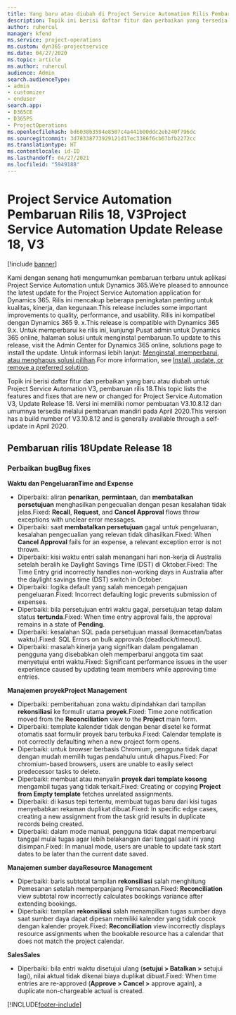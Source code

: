 ```yaml
---
title: Yang baru atau diubah di Project Service Automation Rilis Pembaruan 18, V3
description: Topik ini berisi daftar fitur dan perbaikan yang tersedia di Project Service Automation V3, pembaruan rilis 18, V3.
author: ruhercul
manager: kfend
ms.service: project-operations
ms.custom: dyn365-projectservice
ms.date: 04/27/2020
ms.topic: article
ms.author: ruhercul
audience: Admin
search.audienceType:
- admin
- customizer
- enduser
search.app:
- D365CE
- D365PS
- ProjectOperations
ms.openlocfilehash: bd6038b3594e8507c4a441b00ddc2eb240f796dc
ms.sourcegitcommit: 3d78338773929121d17ec3386f6cb67bfb2272cc
ms.translationtype: HT
ms.contentlocale: id-ID
ms.lasthandoff: 04/27/2021
ms.locfileid: "5949188"
---
```

# <a name="project-service-automation-update-release-18-v3"></a><span data-ttu-id="eeb1c-103">Project Service Automation Pembaruan Rilis 18, V3</span><span class="sxs-lookup"><span data-stu-id="eeb1c-103">Project Service Automation Update Release 18, V3</span></span>

[!include [banner](../includes/psa-now-project-operations.md)]

<span data-ttu-id="eeb1c-104">Kami dengan senang hati mengumumkan pembaruan terbaru untuk aplikasi Project Service Automation untuk Dynamics 365.</span><span class="sxs-lookup"><span data-stu-id="eeb1c-104">We’re pleased to announce the latest update for the Project Service Automation application for Dynamics 365.</span></span> <span data-ttu-id="eeb1c-105">Rilis ini mencakup beberapa peningkatan penting untuk kualitas, kinerja, dan kegunaan.</span><span class="sxs-lookup"><span data-stu-id="eeb1c-105">This release includes some important improvements to quality, performance, and usability.</span></span> <span data-ttu-id="eeb1c-106">Rilis ini kompatibel dengan Dynamics 365 9. x.</span><span class="sxs-lookup"><span data-stu-id="eeb1c-106">This release is compatible with Dynamics 365 9.x.</span></span> <span data-ttu-id="eeb1c-107">Untuk memperbarui ke rilis ini, kunjungi Pusat admin untuk Dynamics 365 online, halaman solusi untuk menginstal pembaruan.</span><span class="sxs-lookup"><span data-stu-id="eeb1c-107">To update to this release, visit the Admin Center for Dynamics 365 online, solutions page to install the update.</span></span> <span data-ttu-id="eeb1c-108">Untuk informasi lebih lanjut: [Menginstal, memperbarui, atau menghapus solusi pilihan](/power-platform/admin/install-remove-preferred-solution).</span><span class="sxs-lookup"><span data-stu-id="eeb1c-108">For more information, see [Install, update, or remove a preferred solution](/power-platform/admin/install-remove-preferred-solution).</span></span>

<span data-ttu-id="eeb1c-109">Topik ini berisi daftar fitur dan perbaikan yang baru atau diubah untuk Project Service Automation V3, pembaruan rilis 18.</span><span class="sxs-lookup"><span data-stu-id="eeb1c-109">This topic lists the features and fixes that are new or changed for Project Service Automation V3, Update Release 18.</span></span> <span data-ttu-id="eeb1c-110">Versi ini memiliki nomor pembuatan V3.10.8.12 dan umumnya tersedia melalui pembaruan mandiri pada April 2020.</span><span class="sxs-lookup"><span data-stu-id="eeb1c-110">This version has a build number of V3.10.8.12 and is generally available through a self-update in April 2020.</span></span>

## <a name="update-release-18"></a><span data-ttu-id="eeb1c-111">Pembaruan rilis 18</span><span class="sxs-lookup"><span data-stu-id="eeb1c-111">Update Release 18</span></span>

### <a name="bug-fixes"></a><span data-ttu-id="eeb1c-112">Perbaikan bug</span><span class="sxs-lookup"><span data-stu-id="eeb1c-112">Bug fixes</span></span>

<span data-ttu-id="eeb1c-113">**Waktu dan Pengeluaran**</span><span class="sxs-lookup"><span data-stu-id="eeb1c-113">**Time and Expense**</span></span>

- <span data-ttu-id="eeb1c-114">Diperbaiki: aliran **penarikan**, **permintaan**, dan **membatalkan persetujuan** menghasilkan pengecualian dengan pesan kesalahan tidak jelas.</span><span class="sxs-lookup"><span data-stu-id="eeb1c-114">Fixed: **Recall**, **Request**, and **Cancel Approval** flows throw exceptions with unclear error messages.</span></span>
- <span data-ttu-id="eeb1c-115">Diperbaiki: saat **membatalkan persetujuan** gagal untuk pengeluaran, kesalahan pengecualian yang relevan tidak dihasilkan.</span><span class="sxs-lookup"><span data-stu-id="eeb1c-115">Fixed: When **Cancel Approval** fails for an expense, a relevant exception error is not thrown.</span></span>
- <span data-ttu-id="eeb1c-116">Diperbaiki: kisi waktu entri salah menangani hari non-kerja di Australia setelah beralih ke Daylight Savings Time (DST) di Oktober.</span><span class="sxs-lookup"><span data-stu-id="eeb1c-116">Fixed: The Time Entry grid incorrectly handles non-working days in Australia after the daylight savings time (DST) switch in October.</span></span>
- <span data-ttu-id="eeb1c-117">Diperbaiki: logika default yang salah mencegah pengajuan pengeluaran.</span><span class="sxs-lookup"><span data-stu-id="eeb1c-117">Fixed: Incorrect defaulting logic prevents submission of expenses.</span></span>
- <span data-ttu-id="eeb1c-118">Diperbaiki: bila persetujuan entri waktu gagal, persetujuan tetap dalam status **tertunda**.</span><span class="sxs-lookup"><span data-stu-id="eeb1c-118">Fixed: When time entry approval fails, the approval remains in a state of **Pending**.</span></span>
- <span data-ttu-id="eeb1c-119">Diperbaiki: kesalahan SQL pada persetujuan massal (kemacetan/batas waktu).</span><span class="sxs-lookup"><span data-stu-id="eeb1c-119">Fixed: SQL Errors on bulk approvals (deadlock/timeout).</span></span>
- <span data-ttu-id="eeb1c-120">Diperbaiki: masalah kinerja yang signifikan dalam pengalaman pengguna yang disebabkan oleh memperbarui anggota tim saat menyetujui entri waktu.</span><span class="sxs-lookup"><span data-stu-id="eeb1c-120">Fixed: Significant performance issues in the user experience caused by updating team members while approving time entries.</span></span>

<span data-ttu-id="eeb1c-121">**Manajemen proyek**</span><span class="sxs-lookup"><span data-stu-id="eeb1c-121">**Project Management**</span></span>

- <span data-ttu-id="eeb1c-122">Diperbaiki: pemberitahuan zona waktu dipindahkan dari tampilan **rekonsiliasi** ke formulir utama **proyek**.</span><span class="sxs-lookup"><span data-stu-id="eeb1c-122">Fixed: Time zone notification moved from the **Reconciliation** view to the **Project** main form.</span></span>
- <span data-ttu-id="eeb1c-123">Diperbaiki: template kalender tidak dengan benar disetel ke format otomatis saat formulir proyek baru terbuka.</span><span class="sxs-lookup"><span data-stu-id="eeb1c-123">Fixed: Calendar template is not correctly defaulting when a new project form opens.</span></span>
- <span data-ttu-id="eeb1c-124">Diperbaiki: untuk browser berbasis Chromium, pengguna tidak dapat dengan mudah memilih tugas pendahulu untuk dihapus.</span><span class="sxs-lookup"><span data-stu-id="eeb1c-124">Fixed: For chromium-based browsers, users are unable to easily select predecessor tasks to delete.</span></span>
- <span data-ttu-id="eeb1c-125">Diperbaiki: membuat atau menyalin **proyek dari template kosong** mengambil tugas yang tidak terkait.</span><span class="sxs-lookup"><span data-stu-id="eeb1c-125">Fixed: Creating or copying **Project from Empty template** fetches unrelated assignments.</span></span>
- <span data-ttu-id="eeb1c-126">Diperbaiki: di kasus tepi tertentu, membuat tugas baru dari kisi tugas menyebabkan rekaman duplikat dibuat.</span><span class="sxs-lookup"><span data-stu-id="eeb1c-126">Fixed: In specific edge cases, creating a new assignment from the task grid results in duplicate records being created.</span></span>
- <span data-ttu-id="eeb1c-127">Diperbaiki: dalam mode manual, pengguna tidak dapat memperbarui tanggal mulai tugas agar lebih belakangan dari tanggal saat ini yang disimpan.</span><span class="sxs-lookup"><span data-stu-id="eeb1c-127">Fixed: In manual mode, users are unable to update task start dates to be later than the current date saved.</span></span>

<span data-ttu-id="eeb1c-128">**Manajemen sumber daya**</span><span class="sxs-lookup"><span data-stu-id="eeb1c-128">**Resource Management**</span></span>

- <span data-ttu-id="eeb1c-129">Diperbaiki: baris subtotal tampilan **rekonsiliasi** salah menghitung Pemesanan setelah memperpanjang Pemesanan.</span><span class="sxs-lookup"><span data-stu-id="eeb1c-129">Fixed: **Reconciliation** view subtotal row incorrectly calculates bookings variance after extending bookings.</span></span>
- <span data-ttu-id="eeb1c-130">Diperbaiki: tampilan **rekonsiliasi** salah menampilkan tugas sumber daya saat sumber daya dapat dipesan memiliki kalender yang tidak cocok dengan kalender proyek.</span><span class="sxs-lookup"><span data-stu-id="eeb1c-130">Fixed: **Reconciliation** view incorrectly displays resource assignments when the bookable resource has a calendar that does not match the project calendar.</span></span>

<span data-ttu-id="eeb1c-131">**Sales**</span><span class="sxs-lookup"><span data-stu-id="eeb1c-131">**Sales**</span></span>

- <span data-ttu-id="eeb1c-132">Diperbaiki: bila entri waktu disetujui ulang (**setujui > Batalkan >** setujui lagi), nilai aktual tidak dikenai biaya duplikat dibuat.</span><span class="sxs-lookup"><span data-stu-id="eeb1c-132">Fixed: When time entries are re-approved (**Approve > Cancel >** approve again), a duplicate non-chargeable actual is created.</span></span>


[!INCLUDE[footer-include](../includes/footer-banner.md)]
